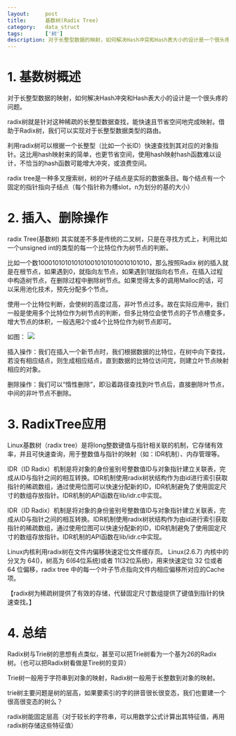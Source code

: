 ```yaml
---
layout:     post
title:      基数树(Radix Tree)
category:   data_struct
tags:       ['树']
description: 对于长整型数据的映射，如何解决Hash冲突和Hash表大小的设计是一个很头疼的问题。radix树就是针对这种稀疏的长整型数据查找，能快速且节省空间地完成映射。借助于Radix树，我们可以实现对于长整型数据类型的路由。利用radix树可以根据一个长整型（比如一个长ID）快速查找到其对应的对象指针。这比用hash映射来的简单，也更节省空间，使用hash映射hash函数难以设计，不恰当的hash函数可能增大冲突，或浪费空间。
---
```

<h1>1. 基数树概述</h1>

对于长整型数据的映射，如何解决Hash冲突和Hash表大小的设计是一个很头疼的问题。

radix树就是针对这种稀疏的长整型数据查找，能快速且节省空间地完成映射。借助于Radix树，我们可以实现对于长整型数据类型的路由。

利用radix树可以根据一个长整型（比如一个长ID）快速查找到其对应的对象指针。这比用hash映射来的简单，也更节省空间，使用hash映射hash函数难以设计，不恰当的hash函数可能增大冲突，或浪费空间。

radix tree是一种多叉搜索树，树的叶子结点是实际的数据条目。每个结点有一个固定的指针指向子结点（每个指针称为槽slot，n为划分的基的大小）
<h1>2. 插入、删除操作</h1>
radix Tree(基数树) 其实就差不多是传统的二叉树，只是在寻找方式上，利用比如一个unsigned int的类型的每一个比特位作为树节点的判断。

比如一个数1000101010101010010101010010101010，那么按照Radix 树的插入就是在根节点，如果遇到0，就指向左节点，如果遇到1就指向右节点，在插入过程中构造树节点，在删除过程中删除树节点。如果觉得太多的调用Malloc的话，可以采用池化技术，预先分配多个节点。

使用一个比特位判断，会使树的高度过高，非叶节点过多。故在实际应用中，我们一般是使用多个比特位作为树节点的判断，但多比特位会使节点的子节点槽变多，增大节点的体积，一般选用2个或4个比特位作为树节点即可。

如图： 
<img src="https://zhangqi.life/images/数据结构/2020-02-18-1.png" />

插入操作：我们在插入一个新节点时，我们根据数据的比特位，在树中向下查找，若没有相应结点，则生成相应结点，直到数据的比特位访问完，则建立叶节点映射相应的对象。

删除操作：我们可以“惰性删除”，即沿着路径查找到叶节点后，直接删除叶节点，中间的非叶节点不删除。


<h1>3. RadixTree应用</h1>
	
Linux基数树（radix tree）是将long整数键值与指针相关联的机制，它存储有效率，并且可快速查询，用于整数值与指针的映射（如：IDR机制）、内存管理等。

IDR（ID Radix）机制是将对象的身份鉴别号整数值ID与对象指针建立关联表，完成从ID与指针之间的相互转换。IDR机制使用radix树状结构作为由id进行索引获取指针的稀疏数组，通过使用位图可以快速分配新的ID，IDR机制避免了使用固定尺寸的数组存放指针。IDR机制的API函数在lib/idr.c中实现。

IDR（ID Radix）机制是将对象的身份鉴别号整数值ID与对象指针建立关联表，完成从ID与指针之间的相互转换。IDR机制使用radix树状结构作为由id进行索引获取指针的稀疏数组，通过使用位图可以快速分配新的ID，IDR机制避免了使用固定尺寸的数组存放指针。IDR机制的API函数在lib/idr.c中实现。

Linux内核利用radix树在文件内偏移快速定位文件缓存页。 
Linux(2.6.7) 内核中的分叉为 64()，树高为 6(64位系统)或者 11(32位系统)，用来快速定位 32 位或者 64 位偏移，radix tree 中的每一个叶子节点指向文件内相应偏移所对应的Cache项。

【radix树为稀疏树提供了有效的存储，代替固定尺寸数组提供了键值到指针的快速查找。】

<h1>4. 总结</h1>
Radix树与Trie树的思想有点类似，甚至可以把Trie树看为一个基为26的Radix树。（也可以把Radix树看做是Tire树的变异）

Trie树一般用于字符串到对象的映射，Radix树一般用于长整数到对象的映射。

trie树主要问题是树的层高，如果要索引的字的拼音很长很变态，我们也要建一个很高很变态的树么？

radix树能固定层高（对于较长的字符串，可以用数学公式计算出其特征值，再用radix树存储这些特征值）



